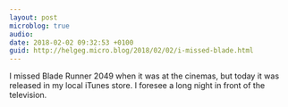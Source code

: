 ```yaml
---
layout: post
microblog: true
audio: 
date: 2018-02-02 09:32:53 +0100
guid: http://helgeg.micro.blog/2018/02/02/i-missed-blade.html
---
```

I missed Blade Runner 2049 when it was at the cinemas, but today it was released in my local iTunes store. I foresee a long night in front of the television. 
